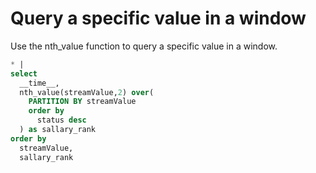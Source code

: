 # Query a specific value in a window

Use the nth_value function to query a specific value in a window.

```SQL
* |
select
  __time__,
  nth_value(streamValue,2) over(
    PARTITION BY streamValue
    order by
      status desc
  ) as sallary_rank
order by
  streamValue,
  sallary_rank
```
